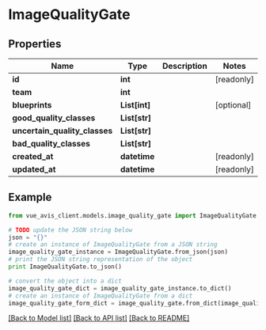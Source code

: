 # ImageQualityGate


## Properties

Name | Type | Description | Notes
------------ | ------------- | ------------- | -------------
**id** | **int** |  | [readonly] 
**team** | **int** |  | 
**blueprints** | **List[int]** |  | [optional] 
**good_quality_classes** | **List[str]** |  | 
**uncertain_quality_classes** | **List[str]** |  | 
**bad_quality_classes** | **List[str]** |  | 
**created_at** | **datetime** |  | [readonly] 
**updated_at** | **datetime** |  | [readonly] 

## Example

```python
from vue_avis_client.models.image_quality_gate import ImageQualityGate

# TODO update the JSON string below
json = "{}"
# create an instance of ImageQualityGate from a JSON string
image_quality_gate_instance = ImageQualityGate.from_json(json)
# print the JSON string representation of the object
print ImageQualityGate.to_json()

# convert the object into a dict
image_quality_gate_dict = image_quality_gate_instance.to_dict()
# create an instance of ImageQualityGate from a dict
image_quality_gate_form_dict = image_quality_gate.from_dict(image_quality_gate_dict)
```
[[Back to Model list]](../README.md#documentation-for-models) [[Back to API list]](../README.md#documentation-for-api-endpoints) [[Back to README]](../README.md)


